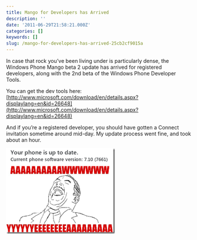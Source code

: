 ```yaml
---
title: Mango for Developers has Arrived
description: ''
date: '2011-06-29T21:58:21.000Z'
categories: []
keywords: []
slug: /mango-for-developers-has-arrived-25cb2cf9015a
---
```


In case that rock you’ve been living under is particularly dense, the Windows Phone Mango beta 2 update has arrived for registered developers, along with the 2nd beta of the Windows Phone Developer Tools.

You can get the dev tools here: [http://www.microsoft.com/download/en/details.aspx?displaylang=en&id=26648](http://www.microsoft.com/download/en/details.aspx?displaylang=en&id=26648)

And if you’re a registered developer, you should have gotten a Connect invitation sometime around mid-day. My update process went fine, and took about an hour.

![mangoawwyeah](/img/0_oFMp5WAsqiG6llMA.png)